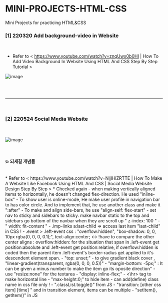 # MINI-PROJECTS-HTML-CSS
Mini Projects for practicing HTML&amp;CSS

### [1] 220320 Add background-video in Website

</br>

  - Refer to < https://www.youtube.com/watch?v=znqUwx0b0HI | How To Add Video Background In Website Using HTML And CSS Step By Step Tutorial >
 
 ![image](https://user-images.githubusercontent.com/45444757/159655391-a0d37141-02bd-4456-a484-0fafb5194d6d.png)


</br>
</br>
<hr>

</br>

### [2] 220524 Social Media Website

</br>

![image](https://user-images.githubusercontent.com/45444757/175859265-f03d7de9-7107-4485-ab89-fda24456154c.png)

</br>

#### 💥 되새길 개념들

</br>
  * Refer to < https://www.youtube.com/watch?v=NljIHlZRTTE | How To Make A Website Like Facebook Using HTML And CSS | Social Media Website Design Step By Step >
  * Checked again
   - when making vertically aligned items to horizontally, he doesn't changed flex-direction. He used "inline-box"
   - To show user is online-mode, He make user profile in navigation bar to has color circle. And to implement that, he use another class and make it ":after"
   - To make and align side-bars, he use "align-self: flex-start"
   - set nav to sticky and sidebars to sticky. make navbar static to the top and sidebars go bottom of the navbar when they are scroll up " z-index: 100 "
   - " width: fit-content "
   - .imp-links a:last-child => access last item "last-child" in CSS !
   - .event > .left-event css : "overflow:hidden", "box-shadow: 0, 0, 10px rgba(0, 0, 0, 0.1);", text-align:center; <-> !have to compare the other center aligns
      : overflow:hidden: for the situation that span in .left-event get position:absolute and .left-event get position:relative, if overflow:hidden is coded then the parent item .left-event's border-radius get applied to it's descendent element span.
   -  "top: unset;"
   -  to give gradient black cover , "linear-gradient(transparent, rgba(0, 0, 0, 0.5))"
   -  "margin-bottom: -5px;" : It can be given a minus number to make the item go its oposite direction"
   -  use "resize:none" for the textarea
   -  "display: inline-flex;"
   -  <\hr> tag to make horizontal line
   -  "max-height:0;" to hide item
   -  can add(define) class name in css file only !
   -  ".classList.toggle()" from JS
   -  "transition: [other css item] [time] " and in transition element, items can be multiple
   -  "setItem(), getItem()" in JS
